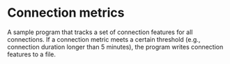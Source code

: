 # Connection metrics

A sample program that tracks a set of connection features for all connections. If a connection metric meets a certain threshold (e.g., connection duration longer than 5 minutes), the program writes connection features to a file.